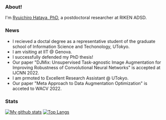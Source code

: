 ### About!

I'm [Ryuichiro Hataya, PhD](mosko.tokyo), a postdoctoral researcher at RIKEN ADSD.

### News

* I recieved a doctal degree as a representative student of the graduate school of Information Science and Techonology, UTokyo.
* I am visiting at IIT @ Genova.
* I successfully defended my PhD thesis!
* Our paper "DJMix: Unsupervised Task-agnostic Image Augmentation for Improving Robustness of Convolutional Neural Networks" is accepted at IJCNN 2022.
* I am prmoted to Excellent Research Assistant @ UTokyo.
* Our paper "Meta Approach to Data Augmentation Optimization" is acceted to WACV 2022.

### Stats

[![My github stats](https://github-readme-stats.vercel.app/api?username=moskomule&count_private=true)](https://github.com/anuraghazra/github-readme-stats) [![Top Langs](https://github-readme-stats.vercel.app/api/top-langs/?username=moskomule&hide=javascript,html,css,jupyter%20notebook)](https://github.com/anuraghazra/github-readme-stats)
